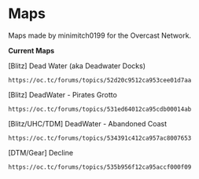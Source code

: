Maps
====

Maps made by minimitch0199 for the Overcast Network.

**Current Maps**

[Blitz] Dead Water (aka Deadwater Docks)
```
https://oc.tc/forums/topics/52d20c9512ca953cee01d7aa
```

[Blitz] DeadWater - Pirates Grotto
```
https://oc.tc/forums/topics/531ed64012ca95cdb00014ab
```

[Blitz/UHC/TDM] DeadWater - Abandoned Coast
```
https://oc.tc/forums/topics/534391c412ca957ac8007653
```

[DTM/Gear] Decline
```
https://oc.tc/forums/topics/535b956f12ca95accf000f09
```
